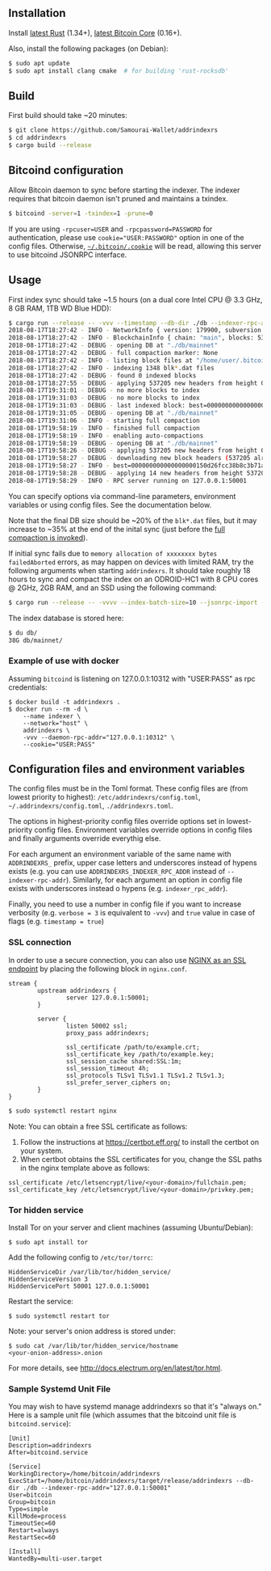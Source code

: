 ## Installation

Install [latest Rust](https://rustup.rs/) (1.34+),
[latest Bitcoin Core](https://bitcoincore.org/en/download/) (0.16+).

Also, install the following packages (on Debian):
```bash
$ sudo apt update
$ sudo apt install clang cmake  # for building 'rust-rocksdb'
```

## Build

First build should take ~20 minutes:
```bash
$ git clone https://github.com/Samourai-Wallet/addrindexrs
$ cd addrindexrs
$ cargo build --release
```


## Bitcoind configuration

Allow Bitcoin daemon to sync before starting the indexer. The indexer requires that bitcoin daemon isn't pruned and maintains a txindex.

```bash
$ bitcoind -server=1 -txindex=1 -prune=0
```

If you are using `-rpcuser=USER` and `-rpcpassword=PASSWORD` for authentication, please use `cookie="USER:PASSWORD"` option in one of the config files.
Otherwise, [`~/.bitcoin/.cookie`](https://github.com/bitcoin/bitcoin/blob/0212187fc624ea4a02fc99bc57ebd413499a9ee1/contrib/debian/examples/bitcoin.conf#L70-L72) will be read, allowing this server to use bitcoind JSONRPC interface.

## Usage

First index sync should take ~1.5 hours (on a dual core Intel CPU @ 3.3 GHz, 8 GB RAM, 1TB WD Blue HDD):
```bash
$ cargo run --release -- -vvv --timestamp --db-dir ./db --indexer-rpc-addr="127.0.0.1:50001"
2018-08-17T18:27:42 - INFO - NetworkInfo { version: 179900, subversion: "/Satoshi:0.17.99/" }
2018-08-17T18:27:42 - INFO - BlockchainInfo { chain: "main", blocks: 537204, headers: 537204, bestblockhash: "0000000000000000002956768ca9421a8ddf4e53b1d81e429bd0125a383e3636", pruned: false, initialblockdownload: false }
2018-08-17T18:27:42 - DEBUG - opening DB at "./db/mainnet"
2018-08-17T18:27:42 - DEBUG - full compaction marker: None
2018-08-17T18:27:42 - INFO - listing block files at "/home/user/.bitcoin/blocks/blk*.dat"
2018-08-17T18:27:42 - INFO - indexing 1348 blk*.dat files
2018-08-17T18:27:42 - DEBUG - found 0 indexed blocks
2018-08-17T18:27:55 - DEBUG - applying 537205 new headers from height 0
2018-08-17T19:31:01 - DEBUG - no more blocks to index
2018-08-17T19:31:03 - DEBUG - no more blocks to index
2018-08-17T19:31:03 - DEBUG - last indexed block: best=0000000000000000002956768ca9421a8ddf4e53b1d81e429bd0125a383e3636 height=537204 @ 2018-08-17T15:24:02Z
2018-08-17T19:31:05 - DEBUG - opening DB at "./db/mainnet"
2018-08-17T19:31:06 - INFO - starting full compaction
2018-08-17T19:58:19 - INFO - finished full compaction
2018-08-17T19:58:19 - INFO - enabling auto-compactions
2018-08-17T19:58:19 - DEBUG - opening DB at "./db/mainnet"
2018-08-17T19:58:26 - DEBUG - applying 537205 new headers from height 0
2018-08-17T19:58:27 - DEBUG - downloading new block headers (537205 already indexed) from 000000000000000000150d26fcc38b8c3b71ae074028d1d50949ef5aa429da00
2018-08-17T19:58:27 - INFO - best=000000000000000000150d26fcc38b8c3b71ae074028d1d50949ef5aa429da00 height=537218 @ 2018-08-17T16:57:50Z (14 left to index)
2018-08-17T19:58:28 - DEBUG - applying 14 new headers from height 537205
2018-08-17T19:58:29 - INFO - RPC server running on 127.0.0.1:50001
```
You can specify options via command-line parameters, environment variables or using config files. See the documentation below.

Note that the final DB size should be ~20% of the `blk*.dat` files, but it may increase to ~35% at the end of the inital sync (just before the [full compaction is invoked](https://github.com/facebook/rocksdb/wiki/Manual-Compaction)).

If initial sync fails due to `memory allocation of xxxxxxxx bytes failedAborted` errors, as may happen on devices with limited RAM, try the following arguments when starting `addrindexrs`. It should take roughly 18 hours to sync and compact the index on an ODROID-HC1 with 8 CPU cores @ 2GHz, 2GB RAM, and an SSD using the following command:

```bash
$ cargo run --release -- -vvvv --index-batch-size=10 --jsonrpc-import --db-dir ./db --indexer-rpc-addr="127.0.0.1:50001"
```

The index database is stored here:
```bash
$ du db/
38G db/mainnet/
```

### Example of use with docker

Assuming `bitcoind` is listening on 127.0.0.1:10312 with "USER:PASS" as rpc credentials:

```
$ docker build -t addrindexrs .
$ docker run --rm -d \
    --name indexer \
    --network="host" \
    addrindexrs \
    -vvv --daemon-rpc-addr="127.0.0.1:10312" \
    --cookie="USER:PASS"
```

## Configuration files and environment variables

The config files must be in the Toml format. These config files are (from lowest priority to highest): `/etc/addrindexrs/config.toml`, `~/.addrindexrs/config.toml`, `./addrindexrs.toml`.

The options in highest-priority config files override options set in lowest-priority config files. Environment variables override options in config files and finally arguments override everythig else.

For each argument an environment variable of the same name with `ADDRINDEXRS_` prefix, upper case letters and underscores instead of hypens exists (e.g. you can use `ADDRINDEXRS_INDEXER_RPC_ADDR` instead of `--indexer-rpc-addr`). Similarly, for each argument an option in config file exists with underscores instead o hypens (e.g. `indexer_rpc_addr`).

Finally, you need to use a number in config file if you want to increase verbosity (e.g. `verbose = 3` is equivalent to `-vvv`) and `true` value in case of flags (e.g. `timestamp = true`)


### SSL connection

In order to use a secure connection, you can also use [NGINX as an SSL endpoint](https://docs.nginx.com/nginx/admin-guide/security-controls/terminating-ssl-tcp/#) by placing the following block in `nginx.conf`.

```nginx
stream {
        upstream addrindexrs {
                server 127.0.0.1:50001;
        }

        server {
                listen 50002 ssl;
                proxy_pass addrindexrs;

                ssl_certificate /path/to/example.crt;
                ssl_certificate_key /path/to/example.key;
                ssl_session_cache shared:SSL:1m;
                ssl_session_timeout 4h;
                ssl_protocols TLSv1 TLSv1.1 TLSv1.2 TLSv1.3;
                ssl_prefer_server_ciphers on;
        }
}
```

```bash
$ sudo systemctl restart nginx
```

Note: You can obtain a free SSL certificate as follows:

1. Follow the instructions at https://certbot.eff.org/ to install the certbot on your system.
2. When certbot obtains the SSL certificates for you, change the SSL paths in the nginx template above as follows:
```
ssl_certificate /etc/letsencrypt/live/<your-domain>/fullchain.pem;
ssl_certificate_key /etc/letsencrypt/live/<your-domain>/privkey.pem;
```

### Tor hidden service

Install Tor on your server and client machines (assuming Ubuntu/Debian):

```
$ sudo apt install tor
```

Add the following config to `/etc/tor/torrc`:
```
HiddenServiceDir /var/lib/tor/hidden_service/
HiddenServiceVersion 3
HiddenServicePort 50001 127.0.0.1:50001
```

Restart the service:
```
$ sudo systemctl restart tor
```

Note: your server's onion address is stored under:
```
$ sudo cat /var/lib/tor/hidden_service/hostname
<your-onion-address>.onion
```

For more details, see http://docs.electrum.org/en/latest/tor.html.

### Sample Systemd Unit File

You may wish to have systemd manage addrindexrs so that it's "always on." Here is a sample unit file (which assumes that the bitcoind unit file is `bitcoind.service`):

```
[Unit]
Description=addrindexrs
After=bitcoind.service

[Service]
WorkingDirectory=/home/bitcoin/addrindexrs
ExecStart=/home/bitcoin/addrindexrs/target/release/addrindexrs --db-dir ./db --indexer-rpc-addr="127.0.0.1:50001"
User=bitcoin
Group=bitcoin
Type=simple
KillMode=process
TimeoutSec=60
Restart=always
RestartSec=60

[Install]
WantedBy=multi-user.target
```
